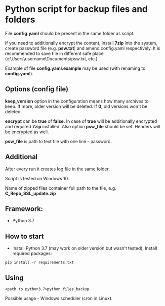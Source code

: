 # Python script for backup files and folders

File **config.yaml** should be present in the same folder as script.

If you need to additionally encrypt the content, install **7zip** into the system, create password file (e.g. **psw.txt**) and amend config.yaml respectively. It is recommended to save file in different safe place (c:\Users\username\Documents\psw.txt, etc.)

Example of file **config.yaml.example** may be used (with renaming to **config.yaml**).

## Options (config file)

**keep_version** option in the configuration means how many archives to keep. If more, older version will be deleted. If **0**, old versions won't be deleted.

**encrypt** can be **true** of **false**. In case of **true** will be additionally encrypted and required **7zip** installed. Also option **psw_file** should be set. Headers will be encrypted as well.

**psw_file** is path to text file with one line - password.

## Additional
After every run it creates log file in the same folder.

Script is tested on Windows 10.

Name of zipped files container full path to the file, e.g. **C_Repo_SSL_update.zip**

## Framework:

* Python 3.7

## How to start

* Install Python 3.7 (may work on older version but wasn't tested). Install required packages:

`pip install -r requirements.txt`

## Using
`<path to python3.7>python files_backup`

Possible usage - Windows scheduler (cron in Linux).
